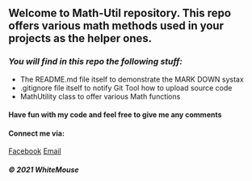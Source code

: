 ## Welcome to Math-Util repository. This repo offers various math methods used in your projects as the helper ones.

### _You will find in this repo the following stuff:_
* The README.md file itself to demonstrate the MARK DOWN systax
* .gitignore file itself to notify Git Tool how to upload source code
* MathUtility class to offer various Math functions

#### Have fun with my code and feel free to give me any comments

#### Connect me via:
[Facebook](http://facebook.com/@congtyBusan)
[Email](mailto:fifamatac2015@gmail.com)

##### © 2021 WhiteMouse
